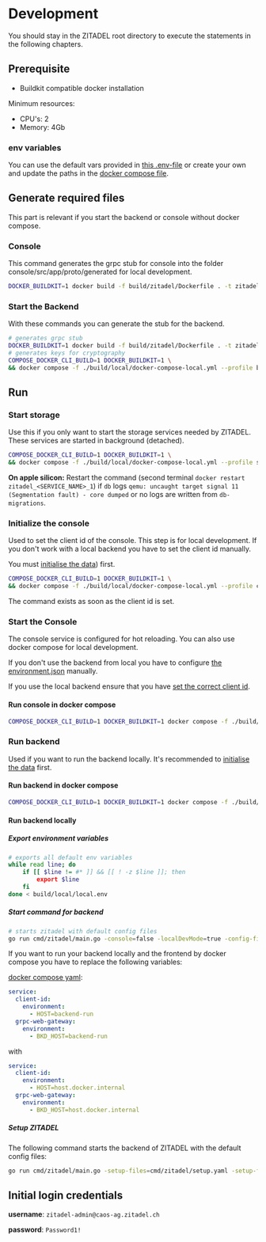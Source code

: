 # Development

You should stay in the ZITADEL root directory to execute the statements in the following chapters.

## Prerequisite

- Buildkit compatible docker installation

Minimum resources:

- CPU's: 2
- Memory: 4Gb

### env variables

You can use the default vars provided in [this .env-file](../build/local/local.env) or create your own and update the paths in the [docker compose file](../build/local/docker-compose-local.yml).

## Generate required files

This part is relevant if you start the backend or console without docker compose.

### Console

This command generates the grpc stub for console into the folder console/src/app/proto/generated for local development.

```bash
DOCKER_BUILDKIT=1 docker build -f build/zitadel/Dockerfile . -t zitadel:gen-fe --target js-client -o .
```

### Start the Backend

With these commands you can generate the stub for the backend.

```bash
# generates grpc stub
DOCKER_BUILDKIT=1 docker build -f build/zitadel/Dockerfile . -t zitadel:gen-be --target go-client -o .
# generates keys for cryptography
COMPOSE_DOCKER_CLI_BUILD=1 DOCKER_BUILDKIT=1 \
&& docker compose -f ./build/local/docker-compose-local.yml --profile backend-stub up --exit-code-from keys
```

## Run

### Start storage

Use this if you only want to start the storage services needed by ZITADEL. These services are started in background (detached).

```bash
COMPOSE_DOCKER_CLI_BUILD=1 DOCKER_BUILDKIT=1 \
&& docker compose -f ./build/local/docker-compose-local.yml --profile storage up -d
```

**On apple silicon:**
Restart the command (second terminal `docker restart zitadel_<SERVICE_NAME>_1`) if `db` logs `qemu: uncaught target signal 11 (Segmentation fault) - core dumped` or no logs are written from `db-migrations`.

### Initialize the console

Used to set the client id of the console. This step is for local development. If you don't work with a local backend you have to set the client id manually.

You must [initialise the data](###-Initialise-data)) first.

```bash
COMPOSE_DOCKER_CLI_BUILD=1 DOCKER_BUILDKIT=1 \
&& docker compose -f ./build/local/docker-compose-local.yml --profile console-stub up --exit-code-from client-id
```

The command exists as soon as the client id is set.

### Start the Console

The console service is configured for hot reloading. You can also use docker compose for local development.

If you don't use the backend from local you have to configure [the environment.json](../build/local/environment.json) manually.

If you use the local backend ensure that you have [set the correct client id](###-Initialise-frontend).

#### Run console in docker compose

```bash
COMPOSE_DOCKER_CLI_BUILD=1 DOCKER_BUILDKIT=1 docker compose -f ./build/local/docker-compose-local.yml --profile frontend up
```

### Run backend

Used if you want to run the backend locally. It's recommended to [initialise the data](###-Initialise-data) first.

#### Run backend in docker compose

```bash
COMPOSE_DOCKER_CLI_BUILD=1 DOCKER_BUILDKIT=1 docker compose -f ./build/local/docker-compose-local.yml --profile storage --profile backend up
```

#### Run backend locally

##### Export environment variables

```bash
# exports all default env variables
while read line; do
    if [[ $line != #* ]] && [[ ! -z $line ]]; then
        export $line
    fi
done < build/local/local.env
```

##### Start command for backend

```bash
# starts zitadel with default config files
go run cmd/zitadel/main.go -console=false -localDevMode=true -config-files=cmd/zitadel/startup.yaml -config-files=cmd/zitadel/system-defaults.yaml -config-files=cmd/zitadel/authz.yaml start
```

If you want to run your backend locally and the frontend by docker compose you have to replace the following variables:

[docker compose yaml](../build/local/docker-compose-local.yml):

```yaml
service:
  client-id:
    environment:
      - HOST=backend-run
  grpc-web-gateway:
    environment:
      - BKD_HOST=backend-run
```

with

```yaml
service:
  client-id:
    environment:
      - HOST=host.docker.internal
  grpc-web-gateway:
    environment:
      - BKD_HOST=host.docker.internal
```

##### Setup ZITADEL

The following command starts the backend of ZITADEL with the default config files:

```bash
go run cmd/zitadel/main.go -setup-files=cmd/zitadel/setup.yaml -setup-files=cmd/zitadel/system-defaults.yaml -setup-files=cmd/zitadel/authz.yaml setup
```

## Initial login credentials

**username**: `zitadel-admin@caos-ag.zitadel.ch`

**password**: `Password1!`

